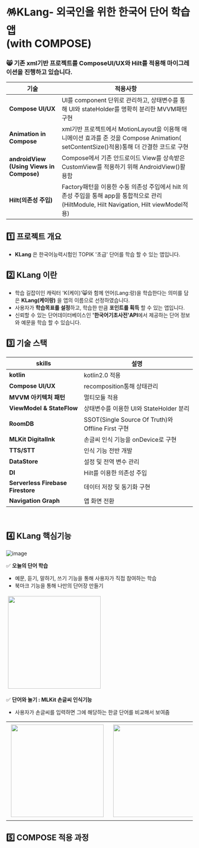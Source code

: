 

# 🪅KLang- 외국인을 위한 한국어 단어 학습 앱 </br>      (with COMPOSE)
### 😸 기존 xml기반 프로젝트를  **ComposeUI/UX**와 **Hilt**를 적용해 마이그레이션을 진행하고 있습니다.  

|기술 |적용사항 |
|------------------------|------|
| **Compose UI/UX** | UI를 component 단위로 관리하고, 상태변수를 통해 UI와 stateHolder를 명확히 분리한 MVVM패턴 구현|
| **Animation in Compose** |xml기반 프로젝트에서 MotionLayout을 이용해 애니메이션 효과를 준 것을 Compose Animation( setContentSize()적용)통해 더 간결한 코드로 구현|
| **androidView</br>(Using Views in Compose)** | Compose에서 기존 안드로이드 View를 상속받은 CustomView를 적용하기 위해 AndroidView()활용함 |
| **Hilt(의존성 주입)** | Factory패턴을 이용한 수동 의존성 주입에서 hilt 의존성 주입을 통해 app을 통합적으로 관리(HiltModule, Hilt Navigation, Hilt viewModel적용) |



## 1️⃣ 프로젝트 개요

* **KLang** 은 한국어능력시험인 TOPIK '초급' 단어를 학습 할 수 있는 앱입니다.

## 2️⃣ KLang 이란


* 학습 길잡이인 캐릭터 'K(케이)'😸와 함께 언어(Lang:랑)을 학습한다는 의미를 담은 **KLang(케이랑)** 을 앱의 이름으로 선정하였습니다.
* 사용자가 **학습목표를 설정**하고, 학습한 만큼 **포인트를 획득** 할 수 있는 앱입니다.
* 신뢰할 수 있는 단어데이터베이스인 **'한국어기초사전'API**에서 제공하는 단어 정보와 예문을 학습 할 수 있습니다.


## 3️⃣ 기술 스택

| skills | 설명 |
|------------------------|------|
| **kotlin** |kotlin2.0 적용  |
| **Compose UI/UX** |recomposition통해 상태관리|
| **MVVM 아키텍처 패턴** | 멀티모듈 적용 |
| **ViewModel & StateFlow** | 상태변수를 이용한 UI와 StateHolder 분리|
| **RoomDB** | SSOT(Single Source Of Truth)와 Offline First 구현 |
| **MLKit DigitalInk** | 손글씨 인식 기능을 onDevice로 구현 |
| **TTS/STT** | 인식 기능 전반 개발 |
| **DataStore** | 설정 및 전역 변수 관리 |
| **DI** | Hilt를 이용한 의존성 주입 |
| **Serverless Firebase Firestore** | 데이터 저장 및 동기화 구현 |
| **Navigation Graph** | 앱 화면 전환 |


</br>

## 4️⃣ KLang 핵심기능


![image](https://github.com/user-attachments/assets/f0b6d8eb-8934-4585-96b4-333258bce120)



 ✅ **오늘의 단어 학습** 
  - 예문, 듣기, 말하기, 쓰기 기능을 통해 사용자가 직접 참여하는 학습
  - 북마크 기능을 통해 나만의 단어장 만들기

 <img src="https://github.com/user-attachments/assets/2dfc4851-6a7b-4667-9241-ac11e414d79e" width="250" hspace="5" vspace="5">



✅ **단어와 놀기 : MLKit 손글씨 인식기능**
* 사용자가 손글씨를 입력하면 그에 해당하는 한글 단어를 비교해서 보여줌

<table width="90%">
  <tr>
    <td width="45%" align="center">
      <img src="https://github.com/user-attachments/assets/f4a753c4-a239-47aa-bff0-b5f4b0f475d5"  width="250" hspace="5" vspace="5">
    </td>
    <td width="45%" align="center">
      <img src="https://github.com/user-attachments/assets/7275c65a-471d-4db1-96c5-bc2c5efae2d9"  width="250" hspace="5" vspace="5">
    </td>
  </tr>
</table>

## 5️⃣ COMPOSE 적용 과정 

